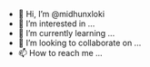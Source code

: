 - 👋 Hi, I’m @midhunxloki
- 👀 I’m interested in ...
- 🌱 I’m currently learning ...
- 💞️ I’m looking to collaborate on ...
- 📫 How to reach me ...

<!---
midhunxloki/midhunxloki is a ✨ special ✨ repository because its `README.md` (this file) appears on your GitHub profile.
You can click the Preview link to take a look at your changes.
--->
